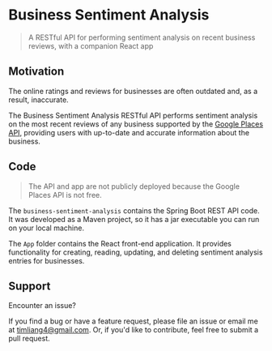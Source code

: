 # Business Sentiment Analysis

>A RESTful API for performing sentiment analysis on recent business reviews, with a companion React app

## Motivation

The online ratings and reviews for businesses are often outdated and, as a result, inaccurate.

The Business Sentiment Analysis RESTful API performs sentiment analysis on the most recent reviews of any business supported by the [Google Places API](https://developers.google.com/maps/documentation/places/web-service/overview), providing users with up-to-date and accurate information about the business.

## Code

>The API and app are not publicly deployed because the Google Places API is not free.

The ```business-sentiment-analysis``` contains the Spring Boot REST API code. It was developed as a Maven project, so it has a jar executable you can run on your local machine.

The ```App``` folder contains the React front-end application. It provides functionality for creating, reading, updating, and deleting sentiment analysis entries for businesses.

## Support

Encounter an issue?

If you find a bug or have a feature request, please file an issue or email me at timliang4@gmail.com. Or, if you'd like to contribute, feel free to submit a pull request.
